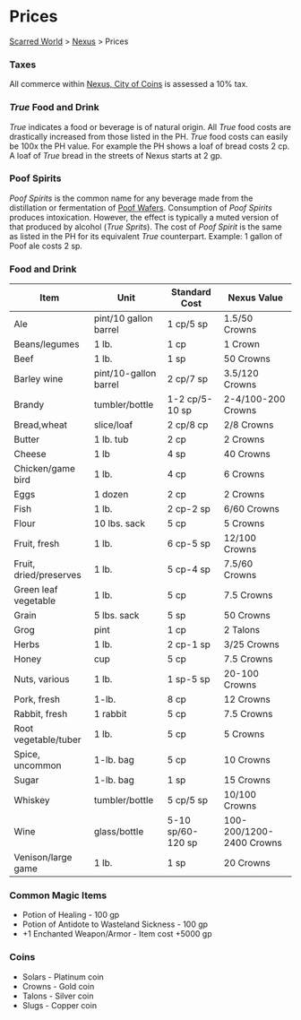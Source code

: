 # Prices 
[Scarred World](./scarred-world.md) > [Nexus](./city.md) > Prices

### Taxes
All commerce within [Nexus, City of Coins](./city.md) is assessed a 10% tax.

### *True* Food and Drink
*True* indicates a food or beverage is of natural origin.
All *True* food costs are drastically increased from those listed in the PH. *True* food costs can easily be 100x the PH value. For example the PH shows a loaf of bread costs 2 cp. A loaf of *True* bread in the streets of Nexus starts at 2 gp.

### Poof Spirits
*Poof Spirits* is the common name for any beverage made from the distillation or fermentation of [Poof Wafers](./poof.md). Consumption of *Poof Spirits* produces intoxication. However, the effect is typically a muted version of that produced by alcohol (*True Sprits*). The cost of *Poof Spirit* is the same as listed in the PH for its equivalent *True* counterpart. Example: 1 gallon of Poof ale costs 2 sp.

### Food and Drink
| Item                  | Unit                  | Standard Cost     | Nexus Value              |
|-----------------------|-----------------------|-------------------|--------------------------|
| Ale                   | pint/10 gallon barrel | 1 cp/5 sp         | 1.5/50 Crowns            |
| Beans/legumes         | 1 lb.                 | 1 cp              | 1 Crown                  |
| Beef                  | 1 lb.                 | 1 sp              | 50 Crowns                |
| Barley wine           | pint/10-gallon barrel | 2 cp/7 sp         | 3.5/120 Crowns           |
| Brandy                | tumbler/bottle        | 1-2 cp/5-10 sp    | 2-4/100-200 Crowns       |
| Bread,wheat           | slice/loaf            | 2 cp/8 cp         | 2/8 Crowns               |
| Butter                | 1 lb. tub             | 2 cp              | 2 Crowns                 |
| Cheese                | 1 lb                  | 4 sp              | 40 Crowns                |
| Chicken/game bird     | 1 lb.                 | 4 cp              | 6 Crowns                 |
| Eggs                  | 1 dozen               | 2 cp              | 2 Crowns                 |
| Fish                  | 1 lb.                 | 2 cp-2 sp         | 6/60 Crowns              |
| Flour                 | 10 lbs. sack          | 5 cp              | 5 Crowns                 |
| Fruit, fresh          | 1 lb.                 | 6 cp-5 sp         | 12/100 Crowns            |
| Fruit, dried/preserves | 1 lb.                 | 5 cp-4 sp         | 7.5/60 Crowns            |
| Green leaf vegetable  | 1 lb.                 | 5 cp              | 7.5 Crowns               |
| Grain                 | 5 lbs. sack           | 5 sp              | 50 Crowns                |
| Grog                  | pint                  | 1 cp              | 2 Talons                 |
| Herbs                 | 1 lb.                 | 2 cp-1 sp         | 3/25 Crowns              |
| Honey                 | cup                   | 5 cp              | 7.5 Crowns               |
| Nuts, various         | 1 lb.                 | 1 sp-5 sp         | 20-100 Crowns            |
| Pork, fresh           | 1-lb.                 | 8 cp              | 12 Crowns                |
| Rabbit, fresh         | 1 rabbit              | 5 cp              | 7.5 Crowns               |
| Root vegetable/tuber  | 1 lb.                 | 5 cp              | 5 Crowns                 |
| Spice, uncommon       | 1-lb. bag             | 5 cp              | 10 Crowns                |
| Sugar                 | 1-lb. bag             | 1 sp              | 15 Crowns                |
| Whiskey               | tumbler/bottle        | 5 cp/5 sp         | 10/100 Crowns            |
| Wine                  | glass/bottle          | 5-10 sp/60-120 sp | 100-200/1200-2400 Crowns |
| Venison/large game    | 1 lb.                 | 1 sp              | 20 Crowns                |

### Common Magic Items
* Potion of Healing - 100 gp
* Potion of Antidote to Wasteland Sickness - 100 gp
* +1 Enchanted Weapon/Armor - Item cost +5000 gp

### Coins
* Solars - Platinum coin
* Crowns - Gold coin
* Talons - Silver coin
* Slugs - Copper coin
